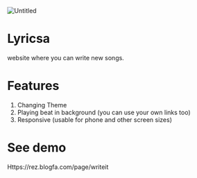 ![Untitled](https://user-images.githubusercontent.com/86018280/134562876-af074af1-5dfe-4168-afa6-d1634422e7da.png)

# Lyricsa
website where you can write new  songs.

# Features
1) Changing Theme
2) Playing beat in background (you can use your own links too)
3) Responsive (usable for phone and other screen sizes)

# See demo
Https://rez.blogfa.com/page/writeit
